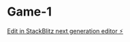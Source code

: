 # Game-1

[Edit in StackBlitz next generation editor ⚡️](https://stackblitz.com/~/github.com/BudigeSrikanth/Game-1)